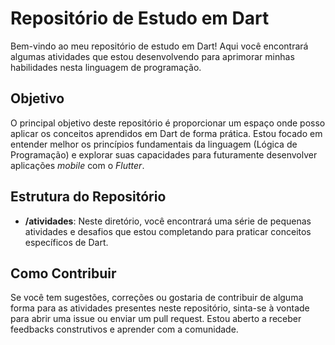 # Repositório de Estudo em Dart

Bem-vindo ao meu repositório de estudo em Dart! Aqui você encontrará algumas atividades que estou desenvolvendo para aprimorar minhas habilidades nesta linguagem de programação.

## Objetivo

O principal objetivo deste repositório é proporcionar um espaço onde posso aplicar os conceitos aprendidos em Dart de forma prática. Estou focado em entender melhor os princípios fundamentais da linguagem (Lógica de Programação) e explorar suas capacidades para futuramente desenvolver aplicações _mobile_ com o *Flutter*.

## Estrutura do Repositório

- **/atividades**: Neste diretório, você encontrará uma série de pequenas atividades e desafios que estou completando para praticar conceitos específicos de Dart.

## Como Contribuir

Se você tem sugestões, correções ou gostaria de contribuir de alguma forma para as atividades presentes neste repositório, sinta-se à vontade para abrir uma issue ou enviar um pull request. Estou aberto a receber feedbacks construtivos e aprender com a comunidade.

